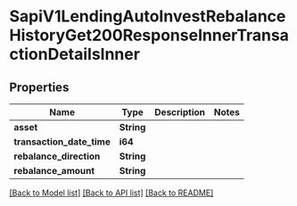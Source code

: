 # SapiV1LendingAutoInvestRebalanceHistoryGet200ResponseInnerTransactionDetailsInner

## Properties

Name | Type | Description | Notes
------------ | ------------- | ------------- | -------------
**asset** | **String** |  | 
**transaction_date_time** | **i64** |  | 
**rebalance_direction** | **String** |  | 
**rebalance_amount** | **String** |  | 

[[Back to Model list]](../README.md#documentation-for-models) [[Back to API list]](../README.md#documentation-for-api-endpoints) [[Back to README]](../README.md)


